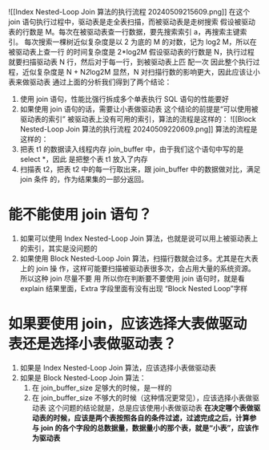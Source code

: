 ![[Index Nested-Loop Join 算法的执行流程 20240509215609.png]]
在这个 join 语句执行过程中，驱动表是走全表扫描，而被驱动表是走树搜索
假设被驱动表的行数是 M。每次在被驱动表查一行数据，要先搜索索引 a，再搜索主键索引。 每次搜索一棵树近似复杂度是以 2 为底的 M 的对数，记为 log2 M，所以在被驱动表上查一行 的时间复杂度是 2\*log2M
假设驱动表的行数是 N，执行过程就要扫描驱动表 N 行，然后对于每一行，到被驱动表上匹 配一次
因此整个执行过程，近似复杂度是 N + N*2*log2M
显然，N 对扫描行数的影响更大，因此应该让小表来做驱动表
通过上面的分析我们得到了两个结论：
1. 使用 join 语句，性能比强行拆成多个单表执行 SQL 语句的性能要好
2. 如果使用 join 语句的话，需要让小表做驱动表
这个结论的前提是“可以使用被驱动表的索引”
被驱动表上没有可用的索引，算法的流程是这样的：
![[Block Nested-Loop Join 算法的执行流程 20240509220609.png]]
算法的流程是这样的：
1. 把表 t1 的数据读入线程内存 join_buffer 中，由于我们这个语句中写的是 select \*，因此 是把整个表 t1 放入了内存
2. 扫描表 t2，把表 t2 中的每一行取出来，跟 join_buffer 中的数据做对比，满足 join 条件 的，作为结果集的一部分返回。
# 能不能使用 join 语句？
1. 如果可以使用 Index Nested-Loop Join 算法，也就是说可以用上被驱动表上的索引，其实是没问题的
2. 如果使用 Block Nested-Loop Join 算法，扫描行数就会过多。尤其是在大表上的 join 操 作，这样可能要扫描被驱动表很多次，会占用大量的系统资源。所以这种 join 尽量不要 用
所以你在判断要不要使用 join 语句时，就是看 explain 结果里面，Extra 字段里面有没有出现 “Block Nested Loop”字样
# 如果要使用 join，应该选择大表做驱动表还是选择小表做驱动表？
1. 如果是 Index Nested-Loop Join 算法，应该选择小表做驱动表
2. 如果是 Block Nested-Loop Join 算法：
	1. 在 join_buffer_size 足够大的时候，是一样的
	2. 在 join_buffer_size 不够大的时候（这种情况更常见），应该选择小表做驱动表
这个问题的结论就是，总是应该使用小表做驱动表
**在决定哪个表做驱动表的时候，应该是两个表按照各自的条件过滤，过滤完成之后，计算参与 join 的各个字段的总数据量，数据量小的那个表，就是“小表”，应该作为驱动表**
